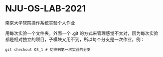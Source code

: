 # NJU-OS-LAB-2021
南京大学软院操作系统实验个人作业

用每次实验一个文件夹，外面一个 .git 的方式来管理感觉不太对，因为每次实验都是相对独立的项目，子模块又用不到，所以每个分支是一次作业，例：

```
git checkout OS_1 # 切换到第一次实验的分支
```

